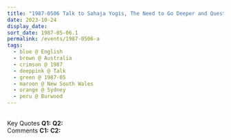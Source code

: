 ```yaml
---
title: "1987-0506 Talk to Sahaja Yogis, The Need to Go Deeper and Questions and Answers, Āśhram, 10 Clarence Street, Burwood, Sydney, New South Wales, Australia"
date: 2023-10-24
display_date: 
sort_date: 1987-05-06.1
permalink: /events/1987-0506-a
tags:
  - blue @ English
  - brown @ Australia
  - crimson @ 1987
  - deeppink @ Talk
  - green @ 1987-05
  - maroon @ New South Wales
  - orange @ Sydney
  - peru @ Burwood
---
```


<br>

<wave-list>
  <list-title color="DarkSeaGreen" width="55">Key Quotes</list-title>
  <list-item color="BlanchedAlmond" width="280"><b>Q1:</b> <i></i></list-item>
  <list-item color="Lavender" width="280"><b>Q2:</b> <i></i></list-item>
</wave-list>

<br>

<wave-list>
  <list-title color="DarkSeaGreen" width="55">Comments</list-title>
  <list-item color="BlanchedAlmond" width="280"><b>C1:</b> <i></i></list-item>
  <list-item color="Lavender" width="280"><b>C2:</b> <i></i></list-item>
</wave-list>